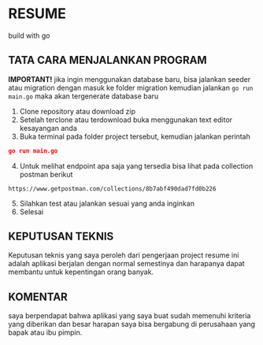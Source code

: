 # RESUME

build with go

## TATA CARA MENJALANKAN PROGRAM
**IMPORTANT!** jika ingin menggunakan database baru, bisa jalankan seeder atau migration dengan masuk ke folder migration kemudian jalankan ```go run main.go``` maka akan tergenerate database baru
1. Clone repository atau download zip
2. Setelah terclone atau terdownload buka menggunakan text editor kesayangan anda
3. Buka terminal pada folder project tersebut, kemudian jalankan perintah
```json
go run main.go
```
4. Untuk melihat endpoint apa saja yang tersedia bisa lihat pada collection postman berikut
```http
https://www.getpostman.com/collections/8b7abf490dad7fd0b226
```
5. Silahkan test atau jalankan sesuai yang anda inginkan
6. Selesai

## KEPUTUSAN TEKNIS
Keputusan teknis yang saya peroleh dari pengerjaan project resume ini adalah aplikasi berjalan dengan normal semestinya dan harapanya dapat membantu untuk kepentingan orang banyak.

## KOMENTAR 
saya berpendapat bahwa aplikasi yang saya buat sudah memenuhi kriteria yang diberikan dan besar harapan saya bisa bergabung di perusahaan yang bapak atau ibu pimpin.
